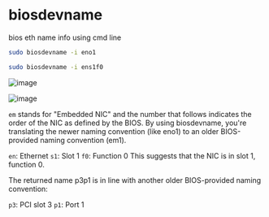 # biosdevname
bios eth name info using cmd line

```bash
sudo biosdevname -i eno1
```

```bash
sudo biosdevname -i ens1f0
```

![image](https://github.com/AdityaKoranga/biosdevname/assets/95766110/20c23724-b43a-4c3b-811c-3ae8eda25eb5)

![image](https://github.com/AdityaKoranga/biosdevname/assets/95766110/499f4e2a-fac8-4b71-8778-0039047fef06)

`em` stands for "Embedded NIC" and the number that follows indicates the order of the NIC as defined by the BIOS.
By using biosdevname, you're translating the newer naming convention (like eno1) to an older BIOS-provided naming convention (em1).

`en`: Ethernet
`s1`: Slot 1
`f0`: Function 0
This suggests that the NIC is in slot 1, function 0.

The returned name p3p1 is in line with another older BIOS-provided naming convention:

`p3`: PCI slot 3
`p1`: Port 1
